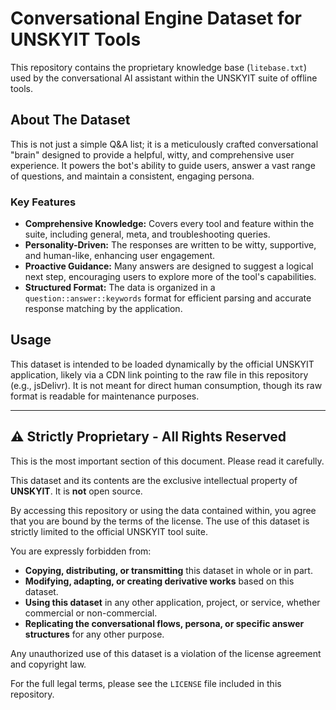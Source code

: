 # Conversational Engine Dataset for UNSKYIT Tools

This repository contains the proprietary knowledge base (`litebase.txt`) used by the conversational AI assistant within the UNSKYIT suite of offline tools.

## About The Dataset

This is not just a simple Q&A list; it is a meticulously crafted conversational "brain" designed to provide a helpful, witty, and comprehensive user experience. It powers the bot's ability to guide users, answer a vast range of questions, and maintain a consistent, engaging persona.

### Key Features

*   **Comprehensive Knowledge:** Covers every tool and feature within the suite, including general, meta, and troubleshooting queries.
*   **Personality-Driven:** The responses are written to be witty, supportive, and human-like, enhancing user engagement.
*   **Proactive Guidance:** Many answers are designed to suggest a logical next step, encouraging users to explore more of the tool's capabilities.
*   **Structured Format:** The data is organized in a `question::answer::keywords` format for efficient parsing and accurate response matching by the application.

## Usage

This dataset is intended to be loaded dynamically by the official UNSKYIT application, likely via a CDN link pointing to the raw file in this repository (e.g., jsDelivr). It is not meant for direct human consumption, though its raw format is readable for maintenance purposes.

---

## **⚠️ Strictly Proprietary - All Rights Reserved**

This is the most important section of this document. Please read it carefully.

This dataset and its contents are the exclusive intellectual property of **UNSKYIT**. It is **not** open source.

By accessing this repository or using the data contained within, you agree that you are bound by the terms of the license. The use of this dataset is strictly limited to the official UNSKYIT tool suite.

You are expressly forbidden from:
*   **Copying, distributing, or transmitting** this dataset in whole or in part.
*   **Modifying, adapting, or creating derivative works** based on this dataset.
*   **Using this dataset** in any other application, project, or service, whether commercial or non-commercial.
*   **Replicating the conversational flows, persona, or specific answer structures** for any other purpose.

Any unauthorized use of this dataset is a violation of the license agreement and copyright law.

For the full legal terms, please see the `LICENSE` file included in this repository.
